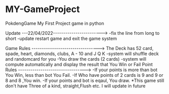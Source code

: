 # MY-GameProject
PokdengGame
My First Project game in python

Update ---22/04/2022------------------------>
-fix the line from long to short
-update restart game and exit the game system

Game Rules --------------------------------->
The Deck has 52 card, spade, heart, diamonds, clubs, A - 10 and J Q K
-system will shuffle deck and randomcard for you
-You draw the cards (2 cards)
-system will compute automatically and display the result that You Win or Fail
Point Rules --------------------------------->
-If your points is more than bot You Win, less than bot You Fail.
-If Who have points of 2 cards is 9 and 9 or 8 and 8 ,You win.
-If your points and bot is eqaul, You draw.
*This game still don't have Three of a kind, straight,Flush etc. I will update in future
